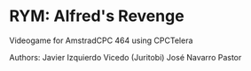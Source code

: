 # RYM: Alfred's Revenge

Videogame for AmstradCPC 464 using CPCTelera 

Authors: 
Javier Izquierdo Vicedo (Juritobi)
José Navarro Pastor
